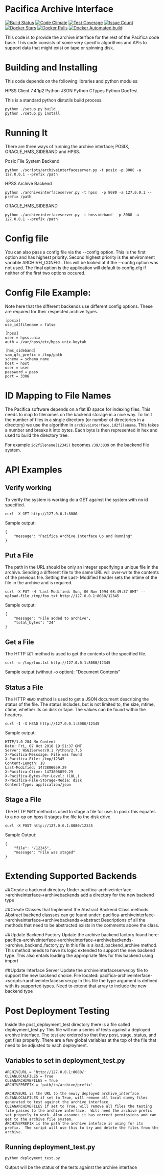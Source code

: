 # Pacifica Archive Interface
[![Build Status](https://travis-ci.org/pacifica/pacifica-archiveinterface.svg?branch=master)](https://travis-ci.org/pacifica/pacifica-archiveinterface)
[![Code Climate](https://codeclimate.com/github/pacifica/pacifica-archiveinterface/badges/gpa.svg)](https://codeclimate.com/github/pacifica/pacifica-archiveinterface)
[![Test Coverage](https://codeclimate.com/github/pacifica/pacifica-archiveinterface/badges/coverage.svg)](https://codeclimate.com/github/pacifica/pacifica-archiveinterface/coverage)
[![Issue Count](https://codeclimate.com/github/pacifica/pacifica-archiveinterface/badges/issue_count.svg)](https://codeclimate.com/github/pacifica/pacifica-archiveinterface)
[![Docker Stars](https://img.shields.io/docker/stars/pacifica/archiveinterface.svg?maxAge=2592000)](https://cloud.docker.com/swarm/pacifica/repository/docker/pacifica/archiveinterface/general)
[![Docker Pulls](https://img.shields.io/docker/pulls/pacifica/archiveinterface.svg?maxAge=2592000)](https://cloud.docker.com/swarm/pacifica/repository/docker/pacifica/archiveinterface/general)
[![Docker Automated build](https://img.shields.io/docker/automated/pacifica/archiveinterface.svg?maxAge=2592000)](https://cloud.docker.com/swarm/pacifica/repository/docker/pacifica/archiveinterface/builds)


This code is to provide the archive interface for the rest of the
Pacifica code base. This code consists of some very specific algorithms
and APIs to support data that might exist on tape or spinning disk.

# Building and Installing

This code depends on the following libraries and python modules:

HPSS Client 7.4.1p2
Python JSON
Python CTypes
Python DocTest

This is a standard python distutils build process.

```
python ./setup.py build
python ./setup.py install
```

# Running It

There are three ways of running the archive interface; POSIX, ORACLE_HMS_SIDEBAND and HPSS.

Posix File System Backend
```
python ./scripts/archiveinterfaceserver.py -t posix -p 8080 -a 127.0.0.1 --prefix /path
```
HPSS Archive Backend
```
python ./archiveinterfaceserver.py -t hpss  -p 8080 -a 127.0.0.1 --prefix /path
```

ORACLE_HMS_SIDEBAND
```
python ./archiveinterfaceserver.py -t hmssideband  -p 8080 -a 127.0.0.1 --prefix /path
```

# Config file
You can also pass a config file via the --config option.  This is the first option and has highest priority.
Second highest priority is the environment variable ARCHIVEI_CONFIG. This will be looked at if the --config
option was not used.
The final option is the application will default to config.cfg if neither of the first two options occured.

# Config File Example:
Note here that the different backends use different config options.  These are required for their respected
archive types.
```
[posix]
use_id2filename = false

[hpss]
user = hpss.unix
auth = /var/hpss/etc/hpss.unix.keytab

[hms_sideband]
sam_qfs_prefix = /tmp/path
schema = schema_name
host = host
user = user
password = pass
port = 3306
```

# ID Mapping to File Names

The Pacifica software depends on a flat ID space for indexing files. This needs
to map to filenames on the backend storage in a nice way. To limit the number of
files in a single directory (or number of directories in a directory) we use the
algorithm in `archiveinterface.id2filename`. This takes a number and breaks it
into bytes. Each byte is then represented in hex and used to build the directory
tree.

For example `id2filename(12345)` becomes `/39/3039` on the backend file system.

# API Examples

## Verify working

To verify the system is working do a GET against the system with no id specified.
```
curl -X GET http://127.0.0.1:8080
```

Sample output:
```
{
    "message": "Pacifica Archive Interface Up and Running"
}
```

## Put a File

The path in the URL should be only an integer specifying a unique
file in the archive. Sending a different file to the same URL will
over-write the contents of the previous file. Setting the Last-
Modified header sets the mtime of the file in the archive and is
required.

```
curl -X PUT -H 'Last-Modified: Sun, 06 Nov 1994 08:49:37 GMT' --upload-file /tmp/foo.txt http://127.0.0.1:8080/12345
```

Sample output:
```
{
    "message": "File added to archive",
    "total_bytes": "24"
}
```

## Get a File
The HTTP `GET` method is used to get the contents
of the specified file.
```
curl -o /tmp/foo.txt http://127.0.0.1:8080/12345
```
Sample output (without -o option):
"Document Contents"

## Status a File

The HTTP ```HEAD``` method is used to get a JSON document describing the
status of the file. The status includes, but is not limited to, the
size, mtime, ctime, whether its on disk or tape. The values can be found
within the headers.
```
curl -I -X HEAD http://127.0.0.1:8080/12345
```
Sample output:
```
HTTP/1.0 204 No Content
Date: Fri, 07 Oct 2016 19:51:37 GMT
Server: WSGIServer/0.1 Python/2.7.5
X-Pacifica-Messsage: File was found
X-Pacifica-File: /tmp/12345
Content-Length: 18
Last-Modified: 1473806059.29
X-Pacifica-Ctime: 1473806059.29
X-Pacifica-Bytes-Per-Level: (18L,)
X-Pacifica-File-Storage-Media: disk
Content-Type: application/json

```

## Stage a File
The HTTP `POST` method is used to stage a file for use.  In posix this
equates to a no-op on hpss it stages the file to the disk drive.

```
curl -X POST http://127.0.0.1:8080/12345
```

Sample Output:
```
{
    "file": "/12345",
    "message": "File was staged"
}
```

# Extending Supported Backends
##Create a backend directory
Under pacifica-archiveinterface->archiveinterface->archivebackends add a
directory for the new backend type

##Create Classes that Implement the Abstract Backend Class methods
Abstract backend classses can ge found under:
pacifica-archiveinterface->archiveinterface->archivebackends->abstract
Descriptions of all the methods that need to be abstracted exists in the
comments above the class.

##Update Backend Factory
Update the archive backend factory found here:
pacifica-archiveinterface->archiveinterface->archivebackends->archive_backend_factory.py
In this file is a load_backend_archive method.  This method needs to have
its logic extended to support the new backend type.  This also entails loading the appropriate files for this backend using import

##Update Interface Server
Update the archiveinterfaceserver.py file to support the new backend choice.
File located: pacifica-archiveinterface->scripts->archiveinterfaceserver.py
In this file the type argument is defined with its supported types.  Need to
extend that array to include the new backend type

# Post Deployment Testing
Inside the post_deployment_test directory there is a file called deployment_test.py
This file will run a series of tests against a deployed archive interface.  The test are ordered so that they post, stage, status, and get files properly.
There are a few global variables at the top of the file that need to be adjusted to each deployment.

## Variables to set in deployment_test.py
```
ARCHIVEURL = 'http://127.0.0.1:8080/'
CLEANLOCALFILES = True
CLEANARCHIVEFILES = True
ARCHIVEPREFIX = 'path/to/archive/prefix'

ARCHIVEURL is the URL to the newly deployed archive_interface
CLEANLOCALFILES if set to True, will remove all local dummy files generated to test against the archive interface
CLEANARCHIVEFILES if set to True, will remove all files the testing file passes to the archive interface.  Will need the archive prefix set properly to work. Also assumes it has correct permissions and can get to the archive file system.
ARCHIVEPREFIX is the path the archive inteface is using for its prefix.  The script will use this to try and delete the files from the archive.
```
## Running deployment_test.py
```
python deployment_test.py
```
Output will be the status of the tests against the archive interface
